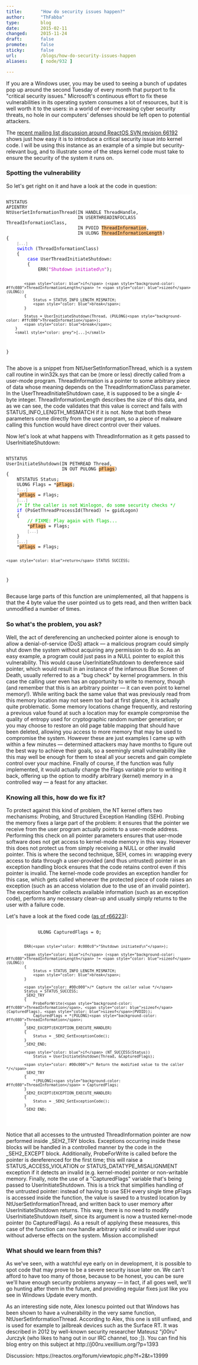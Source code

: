 ```yaml
---
title:       "How do security issues happen?"
author:      "ThFabba"
type:        blog
date:        2015-02-11
changed:     2015-11-24
draft:       false
promote:     false
sticky:      false
url:         /blogs/how-do-security-issues-happen
aliases:     [ node/932 ]

---
```


<p>
If you are a Windows user, you may be used to seeing a bunch of updates pop up around the second Tuesday of every month that purport to fix "critical security issues."
Microsoft's continuous effort to fix these vulnerabilities in its operating system consumes a lot of resources, but it is well worth it to the users: in a world of ever-increasing cyber security threats, no hole in our computers' defenses should be left open to potential attackers.
</p>

<p>
The <a href="https://www.reactos.org/pipermail/ros-dev/2015-February/017103.html">recent mailing list discussion around ReactOS SVN revision 66192</a> shows just how easy it is to introduce a critical security issue into kernel code.
I will be using this instance as an example of a simple but security-relevant bug, and to illustrate some of the steps kernel code must take to ensure the security of the system it runs on.
</p>

<h3>Spotting the vulnerability</h3>
<p>
So let's get right on it and have a look at the code in question:
</p>
<pre style="font-family: 'Source Code Pro', 'Consolas', 'Courier New', monospace; color: block; background-color: white"><code>
NTSTATUS
APIENTRY
NtUserSetInformationThread(IN HANDLE ThreadHandle,
                           IN USERTHREADINFOCLASS ThreadInformationClass,
                           IN PVOID <span style="background-color: #ffc080">ThreadInformation</span>,
                           IN ULONG <span style="background-color: #ffc080">ThreadInformationLength</span>)
{
    <small style="color: grey">[...]</small>
    <span style="color: blue">switch</span> (ThreadInformationClass)
    {
        <span style="color: blue">case</span> UserThreadInitiateShutdown:
        {
            ERR(<span style="color: #c000c0">"Shutdown initiated\n"</span>);

            <span style="color: blue">if</span> (<span style="background-color: #ffc080">ThreadInformationLength</span> != <span style="color: blue">sizeof</span>(ULONG))
            {
                Status = STATUS_INFO_LENGTH_MISMATCH;
                <span style="color: blue">break</span>;
            }

            Status = UserInitiateShutdown(Thread, (PULONG)<span style="background-color: #ffc080">ThreadInformation</span>);
            <span style="color: blue">break</span>;
        }
        <small style="color: grey">[...]</small>
}
</code></pre>

<p>
The above is a snippet from NtUserSetInformationThread, which is a system call routine in win32k.sys that can be (more or less) directly called from a user-mode program.
ThreadInformation is a pointer to some arbitrary piece of data whose meaning depends on the ThreadInformationClass parameter.
In the UserThreadInitiateShutdown case, it is supposed to be a single 4-byte integer.
ThreadInformationLength describes the size of this data, and as we can see, the code validates that this value is correct and fails with STATUS_INFO_LENGTH_MISMATCH if it is not.
Note that both these parameters come directly from the user program, so a piece of malware calling this function would have direct control over their values.
</p>

<p>
Now let's look at what happens with ThreadInformation as it gets passed to UserInitiateShutdown:
</p>
<pre style="font-family: 'Source Code Pro', 'Consolas', 'Courier New', monospace; color: block; background-color: white"><code>
NTSTATUS
UserInitiateShutdown(IN PETHREAD Thread,
                     IN OUT PULONG <span style="background-color: #ffc080">pFlags</span>)
{
    NTSTATUS Status;
    ULONG Flags = *<span style="background-color: #ffc080">pFlags</span>;
    <small style="color: grey">[...]</small>
    *<span style="background-color: #ffc080">pFlags</span> = Flags;
    <small style="color: grey">[...]</small>
    <span style="color: #00c000">/* If the caller is not Winlogon, do some security checks */</span>
    <span style="color: blue">if</span> (PsGetThreadProcessId(Thread) != gpidLogon)
    {
        <span style="color: #00c000">// FIXME: Play again with flags...</span>
        *<span style="background-color: #ffc080">pFlags</span> = Flags;
        <small style="color: grey">[...]</small>
    }
    <small style="color: grey">[...]</small>
    *<span style="background-color: #ffc080">pFlags</span> = Flags;

    <span style="color: blue">return</span> STATUS_SUCCESS;
}
</code></pre>

<p>
Because large parts of this function are unimplemented, all that happens is that the 4 byte value the user pointed us to gets read, and then written back unmodified a number of times.
</p>

<h3>So what's the problem, you ask?</h3>
<p>
Well, the act of dereferencing an unchecked pointer alone is enough to allow a denial-of-service (DoS) attack &mdash; a malicious program could simply shut down the system without acquiring any permission to do so.
As an easy example, a program could just pass in a NULL pointer to exploit this vulnerability.
This would cause UserInitiateShutdown to dereference said pointer, which would result in an instance of the infamous Blue Screen of Death, usually referred to as a "bug check" by kernel programmers.
In this case the calling user even has an opportunity to write to memory, though (and remember that this is an arbitrary pointer &mdash; it can even point to kernel memory!).
While writing back the same value that was previously read from this memory location may not seem too bad at first glance, it is actually quite problematic.
Some memory locations change frequently, and restoring a previous value found at such a location may for example compromise the quality of entropy used for cryptographic random number generation; or you may choose to restore an old page table mapping that should have been deleted, allowing you access to more memory that may be used to compromise the system.
However these are just examples I came up with within a few minutes &mdash; determined attackers may have months to figure out the best way to achieve their goals, so a seemingly small vulnerability like this may well be enough for them to steal all your secrets and gain complete control over your machine.
Finally of course, if the function was fully implemented, it would actually change the Flags variable prior to writing it back, offering up the option to modify arbitrary (kernel) memory in a controlled way &mdash; a feast for any attacker.
</p>

<h3>Knowing all this, how do we fix it?</h3>
<p>
To protect against this kind of problem, the NT kernel offers two mechanisms: Probing, and Structured Exception Handling (SEH).
Probing the memory fixes a large part of the problem: it ensures that the pointer we receive from the user program actually points to a user-mode address.
Performing this check on all pointer parameters ensures that user-mode software does not get access to kernel-mode memory in this way.
However this does not protect us from simply receiving a NULL or other invalid pointer.
This is where the second technique, SEH, comes in: wrapping every access to data through a user-provided (and thus untrusted) pointer in an exception handling block ensures that the code retains control even if this pointer is invalid.
The kernel-mode code provides an exception handler for this case, which gets called whenever the protected piece of code raises an exception (such as an access violation due to the use of an invalid pointer).
The exception handler collects available information (such as an exception code), performs any necessary clean-up and usually simply returns to the user with a failure code.
</p>

<p>
Let's have a look at the fixed code (<a href="https://code.reactos.org/changelog/reactos?cs=66223">as of r66223</a>):
</p>
<pre style="font-family: 'Source Code Pro', 'Consolas', 'Courier New', monospace; color: block; background-color: white"><code>
            ULONG CapturedFlags = 0;

            ERR(<span style="color: #c000c0">"Shutdown initiated\n"</span>);

            <span style="color: blue">if</span> (<span style="background-color: #ffc080">ThreadInformationLength</span> != <span style="color: blue">sizeof</span>(ULONG))
            {
                Status = STATUS_INFO_LENGTH_MISMATCH;
                <span style="color: blue">break</span>;
            }

            <span style="color: #00c000">/* Capture the caller value */</span>
            Status = STATUS_SUCCESS;
            _SEH2_TRY
            {
                ProbeForWrite(<span style="background-color: #ffc080">ThreadInformation</span>, <span style="color: blue">sizeof</span>(CapturedFlags), <span style="color: blue">sizeof</span>(PVOID));
                CapturedFlags = *(PULONG)<span style="background-color: #ffc080">ThreadInformation</span>;
            }
            _SEH2_EXCEPT(EXCEPTION_EXECUTE_HANDLER)
            {
                Status = _SEH2_GetExceptionCode();
            }
            _SEH2_END;

            <span style="color: blue">if</span> (NT_SUCCESS(Status))
                Status = UserInitiateShutdown(Thread, &CapturedFlags);

            <span style="color: #00c000">/* Return the modified value to the caller */</span>
            _SEH2_TRY
            {
                *(PULONG)<span style="background-color: #ffc080">ThreadInformation</span> = CapturedFlags;
            }
            _SEH2_EXCEPT(EXCEPTION_EXECUTE_HANDLER)
            {
                Status = _SEH2_GetExceptionCode();
            }
            _SEH2_END;
</code></pre>

<p>
Notice that all accesses to the untrusted ThreadInformation pointer are now performed inside _SEH2_TRY blocks.
Exceptions occurring inside these blocks will be handled in a controlled manner by the code in the _SEH2_EXCEPT block.
Additionally, ProbeForWrite is called before the pointer is dereferenced for the first time; this will raise a STATUS_ACCESS_VIOLATION or STATUS_DATATYPE_MISALIGNMENT exception if it detects an invalid (e.g. kernel-mode) pointer or non-writable memory.
Finally, note the use of a "CapturedFlags" variable that's being passed to UserInitiateShutdown.
This is a trick that simplifies handling of the untrusted pointer: instead of having to use SEH every single time pFlags is accessed inside the function, the value is saved to a trusted location by NtUserSetInformationThread, and written back to user memory after UserInitiateShutdown returns.
This way, there is no need to modify UserInitiateShutdown itself, since its argument is now a trusted kernel-mode pointer (to CapturedFlags).
As a result of applying these measures, this case of the function can now handle arbitrary valid or invalid user input without adverse effects on the system.
Mission accomplished!
</p>

<h3>What should we learn from this?</h3>
<p>
As we've seen, with a watchful eye early on in development, it is possible to spot code that may prove to be a severe security issue later on.
We can't afford to have too many of those, because to be honest, you can be sure we'll have enough security problems anyway &mdash; in fact, if all goes well, we'll go hunting after them in the future, and providing regular fixes just like you see in Windows Update every month.
</p>

<p>
As an interesting side note, Alex Ionescu pointed out that Windows has been shown to have a vulnerability in the very same function, NtUserSetInformationThread.
According to Alex, this one is still unfixed, and is used for example to jailbreak devices such as the Surface RT.
It was described in 2012 by well-known security researcher Mateusz "j00ru" Jurczyk (who likes to hang out in our IRC channel, too ;]). You can find his blog entry on this subject at http://j00ru.vexillium.org/?p=1393
</p>

<p>
Discussion: https://reactos.org/forum/viewtopic.php?f=2&t=13999
</p>
